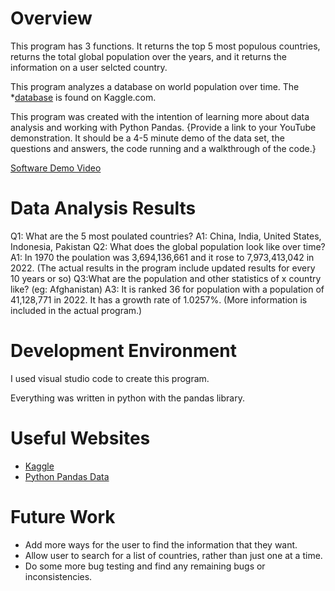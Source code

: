 # Overview

This program has 3 functions. It returns the top 5 most populous countries, returns the total global population over the years, and it returns the information on a user selcted country.

This program analyzes a database on world population over time. The *[database](https://www.kaggle.com/datasets/iamsouravbanerjee/world-population-dataset) is found on Kaggle.com.

This program was created with the intention of learning more about data analysis and working with Python Pandas. 
{Provide a link to your YouTube demonstration.  It should be a 4-5 minute demo of the data set, the questions and answers, the code running and a walkthrough of the code.}

[Software Demo Video](http://youtube.link.goes.here)

# Data Analysis Results

Q1: What are the 5 most poulated countries?
A1: China, India, United States, Indonesia, Pakistan
Q2: What does the global population look like over time?
A1: In 1970 the poulation was 3,694,136,661 and it rose to 7,973,413,042 in 2022. (The actual results in the program include updated results for every 10 years or so)
Q3:What are the population and other statistics of x country like? (eg: Afghanistan)
A3: It is ranked 36 for population with a population of 41,128,771 in 2022. It has a growth rate of 1.0257%. (More information is included in the actual program.)

# Development Environment

I used visual studio code to create this program.

Everything was written in python with the pandas library.

# Useful Websites

* [Kaggle](https://www.kaggle.com/datasets/iamsouravbanerjee/world-population-dataset)
* [Python Pandas Data](https://pandas.pydata.org/docs/reference/api/pandas.DataFrame.sort_values.html)

# Future Work

* Add more ways for the user to find the information that they want.
* Allow user to search for a list of countries, rather than just one at a time.
* Do some more bug testing and find any remaining bugs or inconsistencies.
